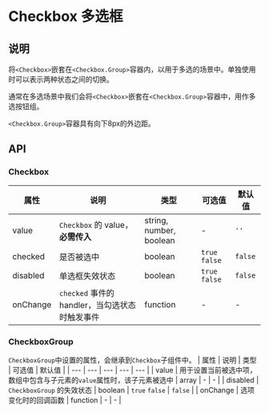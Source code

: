 # Checkbox 多选框

## 说明

将`<Checkbox>`嵌套在`<Checkbox.Group>`容器内，以用于多选的场景中。单独使用时可以表示两种状态之间的切换。

通常在多选场景中我们会将`<Checkbox>`嵌套在`<Checkbox.Group>`容器中，用作多选按钮组。

`<Checkbox.Group>`容器具有向下8px的外边距。

## API
### Checkbox
| 属性 | 说明 | 类型 | 可选值 | 默认值 |
| --- | --- | --- | --- | --- |
| value | `Checkbox` 的 value，**必需传入** | string, number, boolean | - | `''` |
| checked | 是否被选中 | boolean | `true` `false` | `false` |
| disabled | 单选框失效状态 | boolean | `true` `false` | `false` |
| onChange | `checked` 事件的 handler，当勾选状态时触发事件 | function | - | - |

### CheckboxGroup
`CheckboxGroup`中设置的属性，会继承到`Checkbox`子组件中。
| 属性 | 说明 | 类型 | 可选值 | 默认值 |
| --- | --- | --- | --- | --- |
| value | 用于设置当前被选中项，数组中包含与子元素的`value`属性时，该子元素被选中 | array | - | - |
| disabled | `CheckboxGroup` 的失效状态 | boolean | `true` `false` | `false` |
| onChange | 选项变化时的回调函数 | function | - | - |

